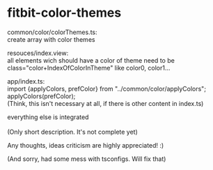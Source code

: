 # fitbit-color-themes
common/color/colorThemes.ts:<br>
create array with color themes

resouces/index.view:<br>
all elements wich should have a color of theme need to be class="color+IndexOfColorInTheme" like color0, color1...

app/index.ts:<br>
import {applyColors, prefColor} from "../common/color/applyColors";<br>
applyColors(prefColor);<br>
(Think, this isn't necessary at all, if there is other content in index.ts)

everything else is integrated<br><br>
(Only short description. It's not complete yet)

Any thoughts, ideas criticism are highly appreciated! :)

(And sorry, had some mess with tsconfigs. Will fix that)
